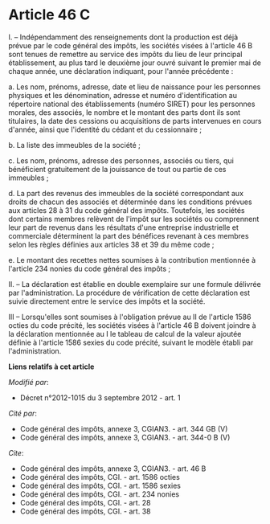 # Article 46 C

I. – Indépendamment des renseignements dont la production est déjà prévue par le code général des impôts, les sociétés visées
à l'article 46 B sont tenues de remettre au service des impôts du lieu de leur principal établissement, au plus tard le
deuxième jour ouvré suivant le premier mai de chaque année, une déclaration indiquant, pour l'année précédente :

a. Les nom, prénoms, adresse, date et lieu de naissance pour les personnes physiques et les dénomination, adresse et numéro
d'identification au répertoire national des établissements (numéro SIRET) pour les personnes morales, des associés, le nombre
et le montant des parts dont ils sont titulaires, la date des cessions ou acquisitions de parts intervenues en cours d'année,
ainsi que l'identité du cédant et du cessionnaire ;

b. La liste des immeubles de la société ;

c. Les nom, prénoms, adresse des personnes, associés ou tiers, qui bénéficient gratuitement de la jouissance de tout ou
partie de ces immeubles ;

d. La part des revenus des immeubles de la société correspondant aux droits de chacun des associés et déterminée dans les
conditions prévues aux articles 28 à 31 du code général des impôts. Toutefois, les sociétés dont certains membres relèvent de
l'impôt sur les sociétés ou comprennent leur part de revenus dans les résultats d'une entreprise industrielle et commerciale
déterminent la part des bénéfices revenant à ces membres selon les règles définies aux articles 38 et 39 du même code ; 

e. Le montant des recettes nettes soumises à la contribution mentionnée à l'article 234 nonies du code général des impôts ;

II. – La déclaration est établie en double exemplaire sur une formule délivrée par l'administration. La procédure de
vérification de cette déclaration est suivie directement entre le service des impôts et la société.

III – Lorsqu'elles sont soumises à l'obligation prévue au II de l'article 1586 octies du code précité, les sociétés visées à
l'article 46 B doivent joindre à la déclaration mentionnée au I le tableau de calcul de la valeur ajoutée définie à l'article
1586 sexies du code précité, suivant le modèle établi par l'administration.

**Liens relatifs à cet article**

_Modifié par_:

  - Décret n°2012-1015 du 3 septembre 2012 - art. 1

_Cité par_:

  - Code général des impôts, annexe 3, CGIAN3. - art. 344 GB (V)
  - Code général des impôts, annexe 3, CGIAN3. - art. 344-0 B (V)

_Cite_:

  - Code général des impôts, annexe 3, CGIAN3. - art. 46 B
  - Code général des impôts, CGI. - art. 1586 octies
  - Code général des impôts, CGI. - art. 1586 sexies
  - Code général des impôts, CGI. - art. 234 nonies
  - Code général des impôts, CGI. - art. 28
  - Code général des impôts, CGI. - art. 38
